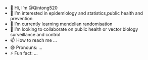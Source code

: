 - 👋 Hi, I’m @Qintong520
- 👀 I’m interested in epidemiology and statistics,public health and prevention
- 🌱 I’m currently learning  mendelian randomisation
- 💞️ I’m looking to collaborate on public health or vector biology surveillance and control
- 📫 How to reach me ...
- 😄 Pronouns: ...
- ⚡ Fun fact: ...

<!---
Qintong520/Qintong520 is a ✨ special ✨ repository because its `README.md` (this file) appears on your GitHub profile.
You can click the Preview link to take a look at your changes.
--->
